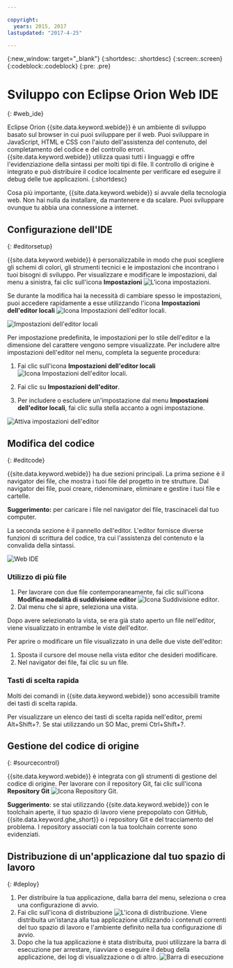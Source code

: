 ```yaml
---

copyright:
  years: 2015, 2017
lastupdated: "2017-4-25"

---
```


{:new_window: target="_blank"}
{:shortdesc: .shortdesc}
{:screen:.screen}
{:codeblock:.codeblock}
{:pre: .pre}

# Sviluppo con Eclipse Orion Web IDE
{: #web_ide}

Eclipse Orion {{site.data.keyword.webide}} è un ambiente di sviluppo basato sul browser in cui puoi sviluppare per il web. Puoi sviluppare in JavaScript, HTML e CSS con l'aiuto dell'assistenza del contenuto, del completamento del codice e del controllo errori. {{site.data.keyword.webide}} utilizza quasi tutti i linguaggi e offre l'evidenziazione della sintassi per molti tipi di file. Il controllo di origine è integrato e può distribuire il codice localmente per verificare ed eseguire il debug delle tue applicazioni.
{:shortdesc}

Cosa più importante, {{site.data.keyword.webide}} si avvale della tecnologia web. Non hai nulla da installare, da mantenere e da scalare. Puoi sviluppare ovunque tu abbia una connessione a internet.

## Configurazione dell'IDE
{: #editorsetup}

{{site.data.keyword.webide}} è personalizzabile in modo che puoi scegliere gli schemi di colori, gli strumenti tecnici e le impostazioni che incontrano i tuoi bisogni di sviluppo. Per visualizzare e modificare le impostazioni, dal menu a sinistra, fai clic sull'icona **Impostazioni** <img class="inline" src="images/webide_settings_icon_light_small.png"  alt="L'icona impostazioni">.

Se durante la modifica hai la necessità di cambiare spesso le impostazioni, puoi accedere rapidamente a esse utilizzando l'icona **Impostazioni dell'editor locali** <img class="inline" src="images/webide_local_settings_icon_light_small.png"  alt="Icona Impostazioni dell'editor locali">. 

![Impostazioni dell'editor locali](images/webide_local_editor_settings_light.png)

Per impostazione predefinita, le impostazioni per lo stile dell'editor e la dimensione del carattere vengono sempre visualizzate. Per includere altre impostazioni dell'editor nel menu, completa la seguente procedura:

1. Fai clic sull'icona **Impostazioni dell'editor locali** <img class="inline" src="images/webide_local_settings_icon_light_small.png"  alt="Icona Impostazioni dell'editor locali">.

2. Fai clic su **Impostazioni dell'editor**.

3. Per includere o escludere un'impostazione dal menu **Impostazioni dell'editor locali**, fai clic sulla stella accanto a ogni impostazione.

![Attiva impostazioni dell'editor](images/webide_editor_settings_toggle_light.png)


## Modifica del codice
{: #editcode}

{{site.data.keyword.webide}} ha due sezioni principali. La prima sezione è il navigator dei file, che mostra i tuoi file del progetto in tre strutture. Dal navigator dei file, puoi creare, ridenominare, eliminare e gestire i tuoi file e cartelle.

**Suggerimento:** per caricare i file nel navigator dei file, trascinaceli dal tuo computer.

La seconda sezione è il pannello dell'editor. L'editor fornisce diverse funzioni di scrittura del codice, tra cui l'assistenza del contenuto e la convalida della sintassi.

![Web IDE](images/webide_light.png)

### Utilizzo di più file
1. Per lavorare con due file contemporaneamente, fai clic sull'icona **Modifica modalità di suddivisione editor** <img class="inline" src="images/webide_split_editor_icon_light_small.png"  alt="Icona Suddivisione editor">.
2. Dal menu che si apre, seleziona una vista.

 Dopo avere selezionato la vista, se era già stato aperto un file nell'editor, viene visualizzato in entrambe le viste dell'editor.

 Per aprire o modificare un file visualizzato in una delle due viste dell'editor:
 1. Sposta il cursore del mouse nella vista editor che desideri modificare.
 2. Nel navigator dei file, fai clic su un file.

### Tasti di scelta rapida
Molti dei comandi in {{site.data.keyword.webide}} sono accessibili tramite dei tasti di scelta rapida.

Per visualizzare un elenco dei tasti di scelta rapida nell'editor, premi Alt+Shift+?. Se stai utilizzando un SO Mac, premi Ctrl+Shift+?.

## Gestione del codice di origine
{: #sourcecontrol}

{{site.data.keyword.webide}} è integrata con gli strumenti di gestione del codice di origine. Per lavorare con il repository Git, fai clic sull'icona **Repository Git** <img class="inline" src="images/webide_git_icon_light_small.png"  alt="Icona Repository Git">. 

 **Suggerimento**: se stai utilizzando {{site.data.keyword.webide}} con le toolchain aperte, il tuo spazio di lavoro viene prepopolato con GitHub,  {{site.data.keyword.ghe_short}} o i repository Git e del tracciamento del problema. I repository associati con la tua toolchain corrente sono evidenziati.


## Distribuzione di un'applicazione dal tuo spazio di lavoro
{: #deploy}

1. Per distribuire la tua applicazione, dalla barra del menu, seleziona o crea una configurazione di avvio.
1. Fai clic sull'icona di distribuzione <img class="inline" src="images/webide_deploy_button_light_small.png"  alt="L'icona di distribuzione">. Viene distribuita un'istanza alla tua applicazione utilizzando i contenuti correnti del tuo spazio di lavoro e l'ambiente definito nella tua configurazione di avvio. 
2. Dopo che la tua applicazione è stata distribuita, puoi utilizzare la barra di esecuzione per arrestare, riavviare o eseguire il debug della applicazione, dei log di visualizzazione o di altro.
![Barra di esecuzione](images/webide_runbar_light.png)    

<!-- 3/6/2016: bl commands don't work with V2/CD 
## Editing outside of the {{site.data.keyword.webide}}
{: #editlocal}

To use an editor besides the {{site.data.keyword.webide}}, set up {{site.data.keyword.Bluemix_live}} so that you can work directly with your project files in any tool. {{site.data.keyword.Bluemix_live_notm}} is a command-line application that synchronizes the changes in your local file system with your cloud workspace in {{site.data.keyword.jazzhub}}. 

### Before you begin 

Download and install the [{{site.data.keyword.Bluemix_live_notm}} command-line interface![External link icon](../../icons/launch-glyph.svg "External link icon")](http://livesyncdownload.ng.bluemix.net){: new_window}.

### Synchronizing your local environment with {{site.data.keyword.Bluemix_notm}}
{: #edit_local_download}

1. Open a command-line window.
2. Sign in to {{site.data.keyword.Bluemix_notm}}:

	```
	bl login
	```
	{: pre}

3. When you are prompted, enter your IBMid and password.
4. View a list of your {{site.data.keyword.Bluemix_notm}} projects: 

	```
	bl projects
	```
	{: pre}

4. Synchronize your local environment with your project on {{site.data.keyword.Bluemix_notm}}:

	```
	bl sync projectName
	```
	{: pre}

where `projectName` is your {{site.data.keyword.Bluemix_notm}} app's name.

When you are finished editing, enter `q` to end synchronization.

### Enabling the Desktop Sync feature to edit code locally

The Desktop Sync feature is like Live Edit mode for the command line. You need the Desktop Sync feature to debug on the command line.
1. In another command-line window, enable the Desktop Sync feature:

	```
	cd localDirectory
	bl start
	```
	{: codeblock}

2. Use the launch configuration that you created in the {{site.data.keyword.webide}}. After you select the launch configuration, the Desktop Sync feature is enabled in your local environment. In the command-line window that you just opened, you can view the app's URL, the debug URL, the manage URL, and view the {{site.data.keyword.Bluemix_live_notm}} state.

3. Refresh the browser and verify that you can see the changes that you saved to static files in the local workspace. 

### Disabling the Desktop Sync feature

1. In the second command-line window, enter `bl stop`.
2. In the first command-line window, enter `q`.

--> 
